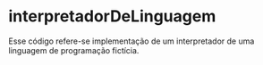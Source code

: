 # interpretadorDeLinguagem
Esse código refere-se implementação de um interpretador de uma linguagem de programação fictícia.
